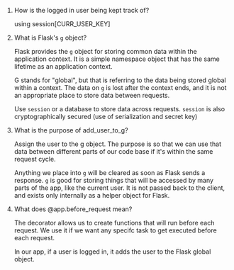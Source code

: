 1. How is the logged in user being kept track of?

    using session[CURR_USER_KEY]

2. What is Flask's `g` object?

    Flask provides the `g` object for storing common data within the application context. It is a simple namespace object that has the same lifetime as an application context. 

    G stands for "global", but that is referring to the data being stored global within a context. The data on `g` is lost after the context ends, and it is not an appropriate place to store data between requests. 
    
    Use `session` or a database to store data across requests. `session` is also cryptographically secured (use of serialization and secret key)

3. What is the purpose of add_user_to_g?

    Assign the user to the g object. The purpose is so that we can use that data between different parts of our code base if it's within the same request cycle.

    Anything we place into `g` will be cleared as soon as Flask sends a response.
    `g` is good for storing things that will be accessed by many parts of the app, like the current user. It is not passed back to the client, and exists only internally as a helper object for Flask.

4. What does @app.before_request mean?

    The decorator allows us to create functions that will run before each request.
    We use it if we want any specifc task to get executed before each request.

    In our app, if a user is logged in, it adds the user to the Flask global object.
